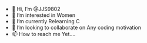 - 👋 Hi, I’m @JJS9802
- 👀 I’m interested in Women
- 🌱 I’m currently Relearning C
- 💞️ I’m looking to collaborate on Any coding motivation
- 📫 How to reach me Yet....

<!---
JJS9802/JJS9802 is a ✨ special ✨ repository because its `README.md` (this file) appears on your GitHub profile.
You can click the Preview link to take a look at your changes.
--->
